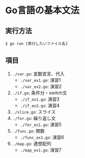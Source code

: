 # Go言語の基本文法

## 実行方法

```
$ go run [実行したいファイル名]
```

## 項目

1. `./var.go`: 変数宣言、代入
    - `./var_ex1.go`: 演習1
    - `./var_ex2.go`: 演習2
2. `./if.go`: 条件分・switch文
    - `./if_ex1.go`: 演習3
    - `./if_ex2.go`: 演習4
3. `./slice.go`: スライス
4. `./for.go`: 繰り返し文
    - `./for_ex1.go`: 演習5
5. `./func.go`: 関数
    - `./func_ex1.go`: 演習6
6. `./map.go`: 連想配列
    - `./map_ex1.go`: 演習7
